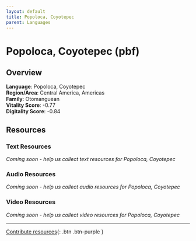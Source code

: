 ```yaml
---
layout: default
title: Popoloca, Coyotepec
parent: Languages
---
```


# Popoloca, Coyotepec (pbf)

## Overview

**Language**: Popoloca, Coyotepec  
**Region/Area**: Central America, Americas  
**Family**: Otomanguean  
**Vitality Score**: -0.77  
**Digitality Score**: -0.84  

## Resources

### Text Resources
*Coming soon - help us collect text resources for Popoloca, Coyotepec*

### Audio Resources
*Coming soon - help us collect audio resources for Popoloca, Coyotepec*

### Video Resources
*Coming soon - help us collect video resources for Popoloca, Coyotepec*

---

[Contribute resources](https://fairtrain.github.io/){: .btn .btn-purple }
